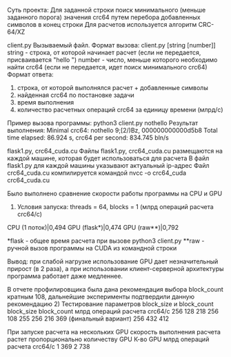 Суть проекта:
Для заданной строки поиск минимального (меньше заданного порога) значения crc64 путем перебора 
добавленных символов в конец строки
Для расчетов используется алгоритм CRC-64/XZ

client.py
Вызываемый файл. 
Формат вызова: client.py [string [number]]
string - строка, от которой начинает расчет (если не передается, присваивается "hello ")
number - число, меньше которого необходимо найти crc64 (если не передается, идет поиск 
минимального crc64)
Формат ответа:
1. строка, от которой выполнялся расчет + добавленные символы
2. найденная crc64 по постановке задачи
3. время выполнения
4. количество расчетных операций crc64 за единицу времени (млрд/с)

Пример вызова программы:
python3 client.py nothello
Результат выполнения:
Minimal crc64: nothello 9;[2/)Bz, 000000000000d5b8
Total time elapsed: 86.924 s, crc64 per second: 834.745 bln/s

flask1.py, crc64_cuda.cu
Файлы flask1.py, crc64_cuda.cu размещаются на каждой машине, которая будет использоваться для расчета
В файл flask1.py для каждой машины указывают актуальный ip-адрес
Файл crc64_cuda.cu компилируется командой nvcc -o crc64_cuda crc64_cuda.cu

Было выполнено сравнение скорости работы программы на CPU и GPU
1) Условия запуска: threads = 64, blocks = 1 (млрд операций расчета crc64/с)
   
CPU	(1 поток)|0,494
GPU (flask*)|0,474 
GPU (raw**)|0,792

*flask - общее время расчета при вызове python3 client.py
**raw - ручной вызов программы на CUDA из командной строки 

Вывод: при слабой нагрузке использование GPU дает незначительный прирост (в 2 раза), а при 
использовании клиент-серверной архитектуры программа работает даже медленнее.

В отчете профилировщика была дана рекомендация выбора block_count кратным 108, дальнейшие 
эксперименты подтвердили данную рекомендацию
2) Тестирование параметров block_size и block_count
block_size	  block_count	млрд операций расчета crc64/с
256 	      128           218
256 	      108           255
256	 	      216           369 (финальный вариант)
256	 	      432           412

При запуске расчета на нескольких GPU скорость выполнения расчета растет пропорционально 
количеству GPU
К-во GPU           млрд операций расчета crc64/с
1                  369
2                  738

